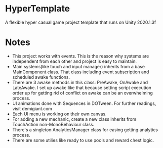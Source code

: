 # HyperTemplate
 A flexible hyper casual game project template that runs on Unity 2020.1.3f 

# Notes
- This project works with events. This is the reason why systems are independent from each other and project is easy to maintain.
- Main systems(like touch and input manager) inherits from a base MainComponent class. That class including event subscription and scheduled awake functions.
- There are 3 awake methods in this class: PreAwake, OnAwake and LateAwake. I set up awake like that because setting script execution order up for getting rid of conflict on awake can be an overwhelming process.
- UI animations done with Sequences in DOTween. For further readings, visit demigiant.com
- Each UI menu is working on their own canvas.
- For adding a new mechanic, create a new class inherits from TouchAction non-MonoBehaviour class.
- There's a singleton AnalyticsManager class for easing getting analytics process.
- There are some utilies like ready to use pools and reward chest logic.
